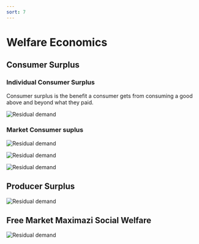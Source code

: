 ```yaml
---
sort: 7
---
```


# Welfare Economics

## Consumer Surplus

### Individual Consumer Surplus

Consumer surplus is the benefit a consumer gets from consuming a good
above and beyond what they paid.

![Residual demand]({{site.baseurl}}/assets/images/cs_surplus.png)

### Market Consumer suplus

![Residual demand]({{site.baseurl}}/assets/images/market_cs_surplus.png)


![Residual demand]({{site.baseurl}}/assets/images/stems.png)

![Residual demand]({{site.baseurl}}/assets/images/cs_elast.png)

## Producer Surplus

![Residual demand]({{site.baseurl}}/assets/images/producer_surplus.png)


## Free Market Maximazi Social Welfare

![Residual demand]({{site.baseurl}}/assets/images/max_soc.png)


